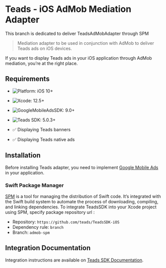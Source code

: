 # Teads - iOS AdMob Mediation Adapter

This branch is dedicated to deliver TeadsAdMobAdapter through SPM

> Mediation adapter to be used in conjunction with AdMob to deliver Teads ads on iOS devices.

If you want to display Teads ads in your iOS application through AdMob mediation, you’re at the right place.

## Requirements

- ![Platform: iOS 10+](https://img.shields.io/badge/Platform-iOS%2010%2B-blue.svg?style=flat)
- ![Xcode: 12.5+](https://img.shields.io/badge/Xcode-12.5+-blue.svg?style=flat)
- ![GoogleMobileAdsSDK: 9.0+](https://img.shields.io/badge/GoogleMobileAdsSDK-8.0+-blue.svg?style=flat)
- ![Teads SDK: 5.0.3+](https://img.shields.io/badge/Teads%20SDK-5.0.3+-blue.svg?style=flat)

- ✅  Displaying Teads banners
- ✅  Displaying Teads native ads

## Installation

Before installing Teads adapter, you need to implement [Google Mobile Ads](https://developers.google.com/admob/ios/quick-start) in your application.

### Swift Package Manager

[SPM](https://swift.org/package-manager/) is a tool for managing the distribution of Swift code. It’s integrated with the Swift build system to automate the process of downloading, compiling, and linking dependencies. To integrate TeadsSDK into your Xcode project using SPM, specify package repository url :

- Repository: `https://github.com/teads/TeadsSDK-iOS`
- Dependency rule: `branch` 
- Branch: `admob-spm`

## Integration Documentation

Integration instructions are available on [Teads SDK Documentation](https://support.teads.tv/support/solutions/articles/36000314767-inread-google-ad-manager-and-admob-mediation).
